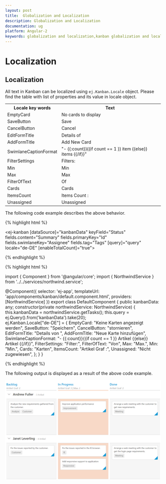 ```yaml
---
layout: post
title:  Globalization and Localization
description: Globalization and Localization
documentation: ug
platform: Angular-2
keywords: globalization and localization,kanban globalization and localizationards
---
```


# Localization

## Localization

All text in Kanban can be localized using `ej.Kanban.Locale` object. Please find the table with list of properties and its value in locale object.

<table>
<tr>
<th>
Locale key words </th><th>
Text</th></tr>
<tr>
<td>
EmptyCard
</td><td>
No cards to display
</td></tr>
<tr>
<td>
SaveButton
</td><td>
Save
</td></tr>
<tr>
<td>
CancelButton
</td><td>
Cancel
</td></tr>
<tr>
<td>
EditFormTitle
</td><td>
Details of
</td></tr>
<tr>
<td>
AddFormTitle
</td><td>
Add New Card
</td></tr>
<tr>
<td>
SwimlaneCaptionFormat
</td><td>
"- {{:count}}{{if count == 1 }} item {{else}} items {{/if}}"
</td></tr>
<tr>
<td>
FilterSettings
</td><td>
Filters:
</td></tr>
<tr>
<td>
Min
</td><td>
Min
</td></tr>
<tr>
<td>
Max
</td><td>
Max
</td></tr>
<tr>
<td>
FilterOfText
</td><td>
Of
</td></tr>
<tr>
<td>
Cards
</td><td>
Cards
</td></tr>
<tr>
<td>
ItemsCount
</td><td>
Items Count :
</td></tr>
<tr>
<td>
Unassigned
</td><td>
Unassigned
</td></tr>
</table>

The following code example describes the above behavior.

{% highlight html %}

<ej-kanban [dataSource]="kanbanData" keyField="Status" fields.content="Summary" fields.primaryKey="Id" fields.swimlaneKey="Assignee" fields.tag="Tags" [query]="query" locale="de-DE" [enableTotalCount]="true">
    <e-kanban-columns>
        <e-kanban-column key="Open" headerText="Backlog"></e-kanban-column>
        <e-kanban-column key="InProgress" headerText="In Progress" constraints.max="2"></e-kanban-column>
        <e-kanban-column key="Close" headerText="Done"></e-kanban-column>
    </e-kanban-columns>
</ej-kanban>

{% endhighlight %}

{% highlight html %}

import { Component } from '@angular/core';
import { NorthwindService } from '../../services/northwind.service';

@Component({
  selector: 'ej-app',
  templateUrl: 'app/components/kanban/default.component.html',
  providers: [NorthwindService]
})
export class DefaultComponent {
  public kanbanData: any;
    constructor(private northwindService: NorthwindService) {
        this.kanbanData = northwindService.getTasks();
        this.query = ej.Query().from('kanbanData').take(20);  
        ej.Kanban.Locale["de-DE"] = {
            EmptyCard: "Keine Karten angezeigt werden",
            SaveButton: "Speichern",
            CancelButton: "stornieren",
            EditFormTitle: "Details von ",
            AddFormTitle: "Neue Karte hinzufügen",
            SwimlaneCaptionFormat: "- {{:count}}{{if count == 1 }} Artikel {{else}} Artikel {{/if}}",
            FilterSettings: "Filter:",
            FilterOfText: "Von",
            Max: "Max.",
            Min: "Min.",
            Cards: "Karten",
            ItemsCount: "Artikel Graf :",
            Unassigned: "Nicht zugewiesen",
        };
    }
}

{% endhighlight %}

The following output is displayed as a result of the above code example.

![](Localization_images/localization_img1.png)

